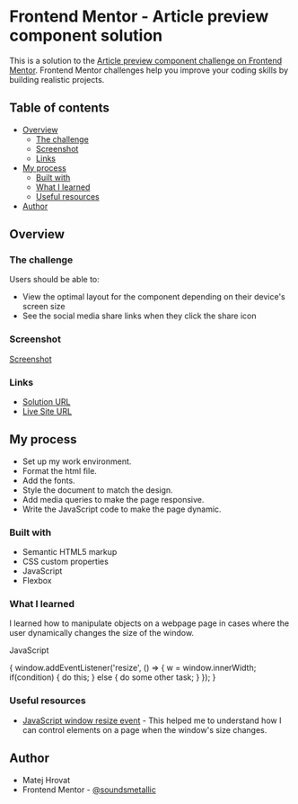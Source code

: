 # Frontend Mentor - Article preview component solution

This is a solution to the [Article preview component challenge on Frontend Mentor](https://www.frontendmentor.io/challenges/article-preview-component-dYBN_pYFT). Frontend Mentor challenges help you improve your coding skills by building realistic projects. 

## Table of contents

- [Overview](#overview)
  - [The challenge](#the-challenge)
  - [Screenshot](#screenshot)
  - [Links](#links)
- [My process](#my-process)
  - [Built with](#built-with)
  - [What I learned](#what-i-learned)
  - [Useful resources](#useful-resources)
- [Author](#author)

## Overview

### The challenge

Users should be able to:

- View the optimal layout for the component depending on their device's screen size
- See the social media share links when they click the share icon

### Screenshot

[Screenshot](./screenshot.png)

### Links

- [Solution URL](https://github.com/soundsmetallic/article_preview_component)
- [Live Site URL](https://soundsmetallic.github.io/article_preview_component/)

## My process

- Set up my work environment.
- Format the html file.
- Add the fonts.
- Style the document to match the design.
- Add media queries to make the page responsive.
- Write the JavaScript code to make the page dynamic.

### Built with

- Semantic HTML5 markup
- CSS custom properties
- JavaScript
- Flexbox

### What I learned

I learned how to manipulate objects on a webpage page in cases where the user dynamically changes the size of the window.

JavaScript

{
window.addEventListener('resize', () => {
  w = window.innerWidth;
  if(condition) {
    do this;
  } else {
    do some other task;
  }
});
}

### Useful resources

- [JavaScript window resize event](https://linuxhint.com/javascript-window-resize-event/) - This helped me to understand how I can control elements on a page when the window's size changes.

## Author

- Matej Hrovat
- Frontend Mentor - [@soundsmetallic](https://www.frontendmentor.io/profile/soundsmetallic)

